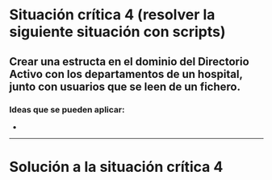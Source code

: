 # Situación crítica 4 (resolver la siguiente situación con scripts)

## Crear una estructa en el dominio del Directorio Activo con los departamentos de un hospital, junto con usuarios que se leen de un fichero.

### Ideas que se pueden aplicar:
- 

-----------------

# Solución a la situación crítica 4

